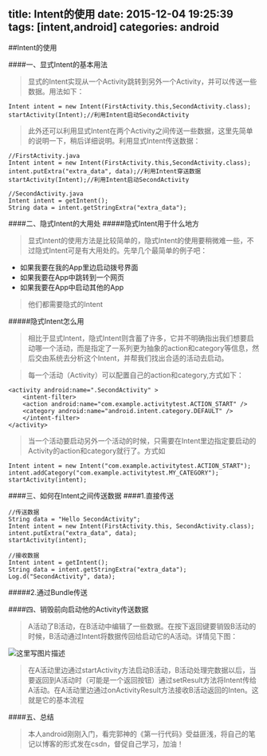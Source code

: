 title: Intent的使用
date: 2015-12-04 19:25:39
tags: [intent,android]
categories: android
---
##Intent的使用

####一、显式Intent的基本用法
>显式的Intent实现从一个Activity跳转到另外一个Activity，并可以传送一些数据。用法如下：

```
Intent intent = new Intent(FirstActivity.this,SecondActivity.class);
startActivity(Intent);//利用Intent启动SecondActivity
```
>此外还可以利用显式Intent在两个Activity之间传送一些数据，这里先简单的说明一下，稍后详细说明。利用显式Intent传送数据：

```
//FirstActivity.java
Intent intent = new Intent(FirstActivity.this,SecondActivity.class);
intent.putExtra("extra_data", data);//利用Intent穿送数据
startActivity(Intent);//利用Intent启动SecondActivity
```

```
//SecondActivity.java
Intent intent = getIntent();
String data = intent.getStringExtra("extra_data");
```
####二、隐式Intent的大用处
#####隐式Intent用于什么地方
>显式Intent的使用方法是比较简单的，隐式Intent的使用要稍微难一些，不过隐式Intent可是有大用处的。先举几个最简单的例子吧：


- 如果我要在我的App里边启动拨号界面
- 如果我要在App中跳转到一个网页
- 如果我要在App中启动其他的App


>他们都需要隐式的Intent

#####隐式Intent怎么用
>相比于显式Intent，隐式Intent则含蓄了许多，它并不明确指出我们想要启动哪一个活动，而是指定了一系列更为抽象的action和category等信息，然后交由系统去分析这个Intent，并帮我们找出合适的活动去启动。


>每一个活动（Activity）可以配置自己的action和category,方式如下：
```
<activity android:name=".SecondActivity" >
	<intent-filter>
	<action android:name="com.example.activitytest.ACTION_START" />
	<category android:name="android.intent.category.DEFAULT" />
	</intent-filter>
</activity>  
```

>当一个活动要启动另外一个活动的时候，只需要在Intent里边指定要启动的Activity的action和category就行了。方式如

```
Intent intent = new Intent("com.example.activitytest.ACTION_START");
intent.addCategory("com.example.activitytest.MY_CATEGORY");
startActivity(intent);
```



####三、如何在Intent之间传送数据
####1.直接传送

```
//传送数据
String data = "Hello SecondActivity";
Intent intent = new Intent(FirstActivity.this, SecondActivity.class);
intent.putExtra("extra_data", data);
startActivity(intent);
```

```
//接收数据
Intent intent = getIntent();
String data = intent.getStringExtra("extra_data");
Log.d("SecondActivity", data);
```
#####2.通过Bundle传送

####四、销毁前向启动他的Activity传送数据
>A活动了B活动，在B活动中编辑了一些数据。在按下返回键要销毁B活动的时候，B活动通过Intent将数据传回给启动它的A活动。详情见下图：

![这里写图片描述](http://img.blog.csdn.net/20150712104033545)

>在A活动里边通过startActivity方法启动B活动，B活动处理完数据以后，当要返回到A活动时（可能是一个返回按钮）通过setResult方法将Intent传给A活动。在A活动里边通过onActivityResult方法接收B活动返回的Inten。这就是它的基本流程

####五、总结
>本人android刚刚入门，看完郭神的《第一行代码》受益匪浅，将自己的笔记以博客的形式发在csdn，督促自己学习，加油！